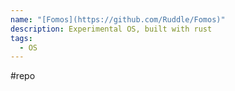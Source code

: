 ```yaml
---
name: "[Fomos](https://github.com/Ruddle/Fomos)"
description: Experimental OS, built with rust
tags:
  - OS
---
```

#repo